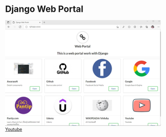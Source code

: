 # Django Web Portal
<img src = "https://github.com/samrids/DjangoWebPortal/blob/main/screenshort/1632534537505.jpg">
</br>
<a href="https://www.youtube.com/watch?v=DVb2ppzRNYQ&ab_channel=SAMRIDSOMBOON">Youtube</a>
